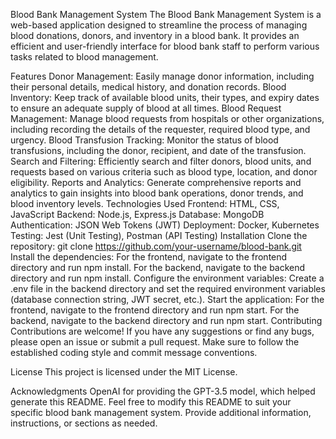 Blood Bank Management System
The Blood Bank Management System is a web-based application designed to streamline the process of managing blood donations, donors, and inventory in a blood bank. It provides an efficient and user-friendly interface for blood bank staff to perform various tasks related to blood management.

Features
Donor Management: Easily manage donor information, including their personal details, medical history, and donation records.
Blood Inventory: Keep track of available blood units, their types, and expiry dates to ensure an adequate supply of blood at all times.
Blood Request Management: Manage blood requests from hospitals or other organizations, including recording the details of the requester, required blood type, and urgency.
Blood Transfusion Tracking: Monitor the status of blood transfusions, including the donor, recipient, and date of the transfusion.
Search and Filtering: Efficiently search and filter donors, blood units, and requests based on various criteria such as blood type, location, and donor eligibility.
Reports and Analytics: Generate comprehensive reports and analytics to gain insights into blood bank operations, donor trends, and blood inventory levels.
Technologies Used
Frontend: HTML, CSS, JavaScript
Backend: Node.js, Express.js
Database: MongoDB
Authentication: JSON Web Tokens (JWT)
Deployment: Docker, Kubernetes
Testing: Jest (Unit Testing), Postman (API Testing)
Installation
Clone the repository: git clone https://github.com/your-username/blood-bank.git
Install the dependencies:
For the frontend, navigate to the frontend directory and run npm install.
For the backend, navigate to the backend directory and run npm install.
Configure the environment variables:
Create a .env file in the backend directory and set the required environment variables (database connection string, JWT secret, etc.).
Start the application:
For the frontend, navigate to the frontend directory and run npm start.
For the backend, navigate to the backend directory and run npm start.
Contributing
Contributions are welcome! If you have any suggestions or find any bugs, please open an issue or submit a pull request. Make sure to follow the established coding style and commit message conventions.

License
This project is licensed under the MIT License.

Acknowledgments
OpenAI for providing the GPT-3.5 model, which helped generate this README.
Feel free to modify this README to suit your specific blood bank management system. Provide additional information, instructions, or sections as needed.